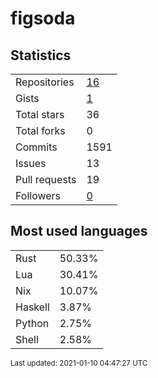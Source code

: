 # figsoda


## Statistics

<table>
    <tr>
        <td>Repositories</td>
        <td><a href="https://github.com/figsoda?tab=repositories">16</a></td>
    </tr>
    <tr>
        <td>Gists</td>
        <td><a href="https://gist.github.com/figsoda">1</a></td>
    </tr>
    <tr>
        <td>Total stars</td>
        <td>36</td>
    </tr>
    <tr>
        <td>Total forks</td>
        <td>0</td>
    </tr>
    <tr>
        <td>Commits</td>
        <td>1591</td>
    </tr>
    <tr>
        <td>Issues</td>
        <td>13</td>
    </tr>
    <tr>
        <td>Pull requests</td>
        <td>19</td>
    </tr>
    <tr>
        <td>Followers</td>
        <td><a href="https://github.com/figsoda?tab=followers">0</a></td>
    </tr>
</table>


## Most used languages

<table>
<tr><td>Rust</td><td>50.33%</td></tr>
<tr><td>Lua</td><td>30.41%</td></tr>
<tr><td>Nix</td><td>10.07%</td></tr>
<tr><td>Haskell</td><td>3.87%</td></tr>
<tr><td>Python</td><td>2.75%</td></tr>
<tr><td>Shell</td><td>2.58%</td></tr>
</table>


<sub>Last updated: 2021-01-10 04:47:27 UTC</sub>
